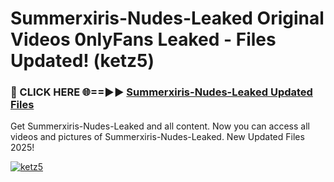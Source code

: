 # Summerxiris-Nudes-Leaked Original Videos 0nlyFans Leaked - Files Updated! (ketz5)

<h3>🔴 CLICK HERE 🌐==►► <a href="https://tinyurl.com/4mcuefdz" rel="nofollow">Summerxiris-Nudes-Leaked Updated Files</a></h3>

Get Summerxiris-Nudes-Leaked and all content. Now you can access all videos and pictures of Summerxiris-Nudes-Leaked. New Updated Files 2025!

[![ketz5](https://i.imgur.com/StAQSOY.gif)](https://tinyurl.com/4mcuefdz)
